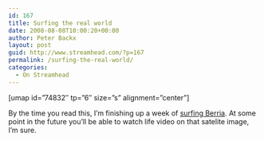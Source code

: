 ```yaml
---
id: 167
title: Surfing the real world
date: 2008-08-08T10:00:20+00:00
author: Peter Backx
layout: post
guid: http://www.streamhead.com/?p=167
permalink: /surfing-the-real-world/
categories:
  - On Streamhead
---
```

[umap id=&#8221;74832&#8243; tp=&#8221;6&#8243; size=&#8221;s&#8221; alignment=&#8221;center&#8221;]

By the time you read this, I&#8217;m finishing up a week of <a title="Wannasurf Berria" href="http://www.wannasurf.com/spot/Europe/Spain/Cantabria/berria/index.html" target="_blank">surfing Berria</a>. At some point in the future you&#8217;ll be able to watch life video on that satelite image, I&#8217;m sure.

<!-- AddThis Advanced Settings generic via filter on the_content -->

<!-- AddThis Share Buttons generic via filter on the_content -->
